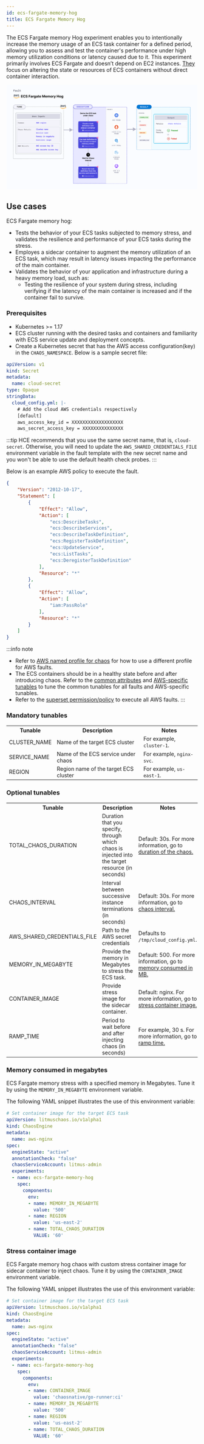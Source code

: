 ```yaml
---
id: ecs-fargate-memory-hog
title: ECS Fargate Memory Hog
---
```


The ECS Fargate memory Hog experiment enables you to intentionally increase the memory usage of an ECS task container for a defined period, allowing you to assess and test the container's performance under high memory utilization conditions or latency caused due to it.
This experiment primarily involves ECS Fargate and doesn’t depend on EC2 instances. [They](/docs/chaos-engineering/technical-reference/chaos-faults/aws/ec2-and-serverless-faults#serverless-faults) focus on altering the state or resources of ECS containers without direct container interaction.

![ECS Fargate Memory Hog](./static/images/ecs-fargate-memory-hog.png)

## Use cases
ECS Fargate memory hog:
- Tests the behavior of your ECS tasks subjected to memory stress, and validates the resilience and performance of your ECS tasks during the stress.
- Employes a sidecar container to augment the memory utilization of an ECS task, which may result in latency issues impacting the performance of the main container.
- Validates the behavior of your application and infrastructure during a heavy memory load, such as:
  - Testing the resilience of your system during stress, including verifying if the latency of the main container is increased and if the container fail to survive.

### Prerequisites
- Kubernetes >= 1.17
- ECS cluster running with the desired tasks and containers and familiarity with ECS service update and deployment concepts.
- Create a Kubernetes secret that has the AWS access configuration(key) in the `CHAOS_NAMESPACE`. Below is a sample secret file:

```yaml
apiVersion: v1
kind: Secret
metadata:
  name: cloud-secret
type: Opaque
stringData:
  cloud_config.yml: |-
    # Add the cloud AWS credentials respectively
    [default]
    aws_access_key_id = XXXXXXXXXXXXXXXXXXX
    aws_secret_access_key = XXXXXXXXXXXXXXX
```

:::tip
HCE recommends that you use the same secret name, that is, `cloud-secret`. Otherwise, you will need to update the `AWS_SHARED_CREDENTIALS_FILE` environment variable in the fault template with the new secret name and you won't be able to use the default health check probes. 
:::

Below is an example AWS policy to execute the fault.

```json
{
    "Version": "2012-10-17",
    "Statement": [
        {
            "Effect": "Allow",
            "Action": [
                "ecs:DescribeTasks",
                "ecs:DescribeServices",
                "ecs:DescribeTaskDefinition",
                "ecs:RegisterTaskDefinition",
                "ecs:UpdateService",
                "ecs:ListTasks",
                "ecs:DeregisterTaskDefinition"
            ],
            "Resource": "*"
        },
        {
            "Effect": "Allow",
            "Action": [
                "iam:PassRole"
            ],
            "Resource": "*"
        }
    ]
}
```
:::info note
- Refer to [AWS named profile for chaos](./security-configurations/aws-switch-profile.md) for how to use a different profile for AWS faults.
- The ECS containers should be in a healthy state before and after introducing chaos.
Refer to the [common attributes](/docs/chaos-engineering/technical-reference/chaos-faults/common-tunables-for-all-faults.md) and [AWS-specific tunables](./aws-fault-tunables.md) to tune the common tunables for all faults and AWS-specific tunables.
- Refer to the [superset permission/policy](./security-configurations/policy-for-all-aws-faults.md) to execute all AWS faults.
:::

### Mandatory tunables
  <table>
        <tr>
          <th> Tunable </th>
          <th> Description </th>
          <th> Notes </th>
        </tr>
        <tr> 
          <td> CLUSTER_NAME </td>
          <td> Name of the target ECS cluster </td>
          <td> For example, <code>cluster-1</code>. </td>
        </tr>
        <tr> 
          <td> SERVICE_NAME </td>
          <td> Name of the ECS service under chaos </td>
          <td> For example, <code>nginx-svc</code>. </td>
        </tr>
        <tr>
          <td> REGION </td>
          <td> Region name of the target ECS cluster</td>
          <td> For example, <code>us-east-1</code>. </td>
        </tr>
    </table>

### Optional tunables
  <table>
      <tr>
        <th> Tunable </th>
        <th> Description </th>
        <th> Notes </th>
      </tr>
      <tr>
        <td> TOTAL_CHAOS_DURATION </td>
        <td> Duration that you specify, through which chaos is injected into the target resource (in seconds) </td>
        <td> Default: 30s. For more information, go to <a href="/docs/chaos-engineering/technical-reference/chaos-faults/common-tunables-for-all-faults#duration-of-the-chaos"> duration of the chaos. </a></td>
      </tr>
      <tr>
        <td> CHAOS_INTERVAL </td>
        <td> Interval between successive instance terminations (in seconds)</td>
        <td> Default: 30s. For more information, go to <a href="/docs/chaos-engineering/technical-reference/chaos-faults/common-tunables-for-all-faults#chaos-interval"> chaos interval.</a></td>
      </tr>
      <tr> 
        <td> AWS_SHARED_CREDENTIALS_FILE </td>
        <td> Path to the AWS secret credentials</td>
        <td> Defaults to <code>/tmp/cloud_config.yml</code>. </td>
      </tr>
      <tr> 
        <td> MEMORY_IN_MEGABYTE </td>
        <td> Provide the memory in Megabytes to stress the ECS task. </td>
        <td> Default: 500. For more information, go to <a href="#memory-consumed-in-megabytes"> memory consumed in MB.</a> </td>
      </tr>
      <tr> 
        <td> CONTAINER_IMAGE </td>
        <td> Provide stress image for the sidecar container. </td>
        <td> Default: nginx. For more information, go to <a href="#stress-container-image"> stress container image.</a> </td>
      </tr>
      <tr>
        <td> RAMP_TIME </td>
        <td> Period to wait before and after injecting chaos (in seconds)  </td>
        <td> For example, 30 s. For more information, go to <a href="/docs/chaos-engineering/technical-reference/chaos-faults/common-tunables-for-all-faults#ramp-time"> ramp time. </a></td>
      </tr>
    </table>


### Memory consumed in megabytes

ECS Fargate memory stress with a specified memory in Megabytes. Tune it by using the `MEMORY_IN_MEGABYTE` environment variable.

The following YAML snippet illustrates the use of this environment variable:

[embedmd]:# (./static/manifests/ecs-fargate-memory-hog/memory.yaml yaml)
```yaml
# Set container image for the target ECS task
apiVersion: litmuschaos.io/v1alpha1
kind: ChaosEngine
metadata:
  name: aws-nginx
spec:
  engineState: "active"
  annotationCheck: "false"
  chaosServiceAccount: litmus-admin
  experiments:
  - name: ecs-fargate-memory-hog
    spec:
      components:
        env:
        - name: MEMORY_IN_MEGABYTE
          value: '500'
        - name: REGION
          value: 'us-east-2'
        - name: TOTAL_CHAOS_DURATION
          VALUE: '60'
```

### Stress container image

ECS Fargate memory hog chaos with custom stress container image for sidecar container to inject chaos. Tune it by using the `CONTAINER_IMAGE` environment variable.

The following YAML snippet illustrates the use of this environment variable:

[embedmd]:# (./static/manifests/ecs-fargate-memory-hog/image.yaml yaml)
```yaml
# Set container image for the target ECS task
apiVersion: litmuschaos.io/v1alpha1
kind: ChaosEngine
metadata:
  name: aws-nginx
spec:
  engineState: "active"
  annotationCheck: "false"
  chaosServiceAccount: litmus-admin
  experiments:
  - name: ecs-fargate-memory-hog
    spec:
      components:
        env:
        - name: CONTAINER_IMAGE
          value: 'chaosnative/go-runner:ci'
        - name: MEMORY_IN_MEGABYTE
          value: '500'
        - name: REGION
          value: 'us-east-2'
        - name: TOTAL_CHAOS_DURATION
          VALUE: '60'
```
